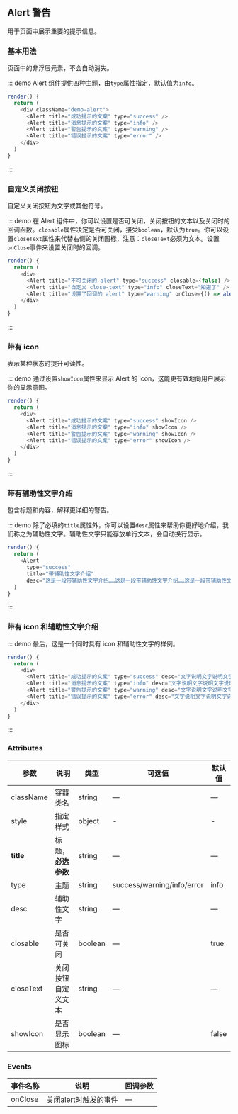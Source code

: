 ## Alert 警告

用于页面中展示重要的提示信息。

### 基本用法

页面中的非浮层元素，不会自动消失。

::: demo Alert 组件提供四种主题，由`type`属性指定，默认值为`info`。
```js
render() {
  return (
    <div className="demo-alert">
      <Alert title="成功提示的文案" type="success" />
      <Alert title="消息提示的文案" type="info" />
      <Alert title="警告提示的文案" type="warning" />
      <Alert title="错误提示的文案" type="error" />
    </div>
  )
}
```
:::

### 自定义关闭按钮

自定义关闭按钮为文字或其他符号。

::: demo 在 Alert 组件中，你可以设置是否可关闭，关闭按钮的文本以及关闭时的回调函数。`closable`属性决定是否可关闭，接受`boolean`，默认为`true`。你可以设置`closeText`属性来代替右侧的关闭图标，注意：`closeText`必须为文本。设置`onClose`事件来设置关闭时的回调。
```js
render() {
  return (
    <div>
      <Alert title="不可关闭的 alert" type="success" closable={false} />
      <Alert title="自定义 close-text" type="info" closeText="知道了" />
      <Alert title="设置了回调的 alert" type="warning" onClose={() => alert('Hello World!')}/>
    </div>
  )
}
```
:::

### 带有 icon

表示某种状态时提升可读性。

::: demo 通过设置`showIcon`属性来显示 Alert 的 icon，这能更有效地向用户展示你的显示意图。
```js
render() {
  return (
    <div>
      <Alert title="成功提示的文案" type="success" showIcon />
      <Alert title="消息提示的文案" type="info" showIcon />
      <Alert title="警告提示的文案" type="warning" showIcon />
      <Alert title="错误提示的文案" type="error" showIcon />
    </div>
  )
}
```
:::

### 带有辅助性文字介绍

包含标题和内容，解释更详细的警告。

::: demo 除了必填的`title`属性外，你可以设置`desc`属性来帮助你更好地介绍，我们称之为辅助性文字。辅助性文字只能存放单行文本，会自动换行显示。
```js
render() {
  return (
    <Alert
      type="success"
      title="带辅助性文字介绍"
      desc="这是一段带辅助性文字介绍……这是一段带辅助性文字介绍……这是一段带辅助性文字介绍……这是一段带辅助性文字介绍……这是一段带辅助性文字介绍……这是一段带辅助性文字介绍……这是一段带辅助性文字介绍……这是一段带辅助性文字介绍……这是一段带辅助性文字介绍……这是一段带辅助性文字介绍……" />
  )
}
```
:::

### 带有 icon 和辅助性文字介绍

::: demo 最后，这是一个同时具有 icon 和辅助性文字的样例。
```js
render() {
  return (
    <div>
      <Alert title="成功提示的文案" type="success" desc="文字说明文字说明文字说明文字说明文字说明文字说明"  showIcon />
      <Alert title="消息提示的文案" type="info" desc="文字说明文字说明文字说明文字说明文字说明文字说明" showIcon />
      <Alert title="警告提示的文案" type="warning" desc="文字说明文字说明文字说明文字说明文字说明文字说明" showIcon />
      <Alert title="错误提示的文案" type="error" desc="文字说明文字说明文字说明文字说明文字说明文字说明" showIcon />
    </div>
  )
}
```
:::

### Attributes
| 参数      | 说明          | 类型      | 可选值                           | 默认值  |
|---------- |-------------- |---------- |--------------------------------  |-------- |
| className | 容器类名 | string | — | — |
| style | 指定样式 | object | - | - |
| **title** | 标题，**必选参数** | string | — | — |
| type | 主题 | string | success/warning/info/error | info |
| desc | 辅助性文字 | string | — | — |
| closable | 是否可关闭 | boolean | — | true |
| closeText | 关闭按钮自定义文本 | string | — | — |
| showIcon | 是否显示图标 | boolean | — | false |


### Events
| 事件名称 | 说明 | 回调参数 |
|---------- |-------- |---------- |
| onClose | 关闭alert时触发的事件 | — |
